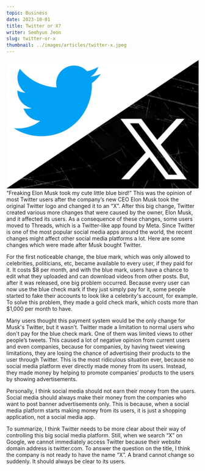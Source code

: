```yaml
---
topic: Business
date: 2023-10-01
title: Twitter or X?
writer: Seohyun Jeon
slug: twitter-or-x
thumbnail: ../images/articles/twitter-x.jpeg
---
```

![twitter_x](../images/articles/twitter-x.jpeg)
“Freaking Elon Musk took my cute little blue bird!” This was the opinion of most Twitter users after the company’s new CEO Elon Musk took the original Twitter logo and changed it to an “X”. After this big change, Twitter created various more changes that were caused by the owner, Elon Musk, and it affected its users. As a consequence of these changes, some users moved to Threads, which is a Twitter-like app found by Meta. Since Twitter is one of the most popular social media apps around the world, the recent changes might affect other social media platforms a lot. Here are some changes which were made after Musk bought Twitter.

For the first noticeable change, the blue mark, which was only allowed to celebrities, politicians, etc, became available to every user, if they paid for it. It costs $8 per month, and with the blue mark, users have a chance to edit what they uploaded and can download videos from other posts. But, after it was released, one big problem occurred. Because every user can now use the blue check mark if they just simply pay for it, some people started to fake their accounts to look like a celebrity's account, for example. To solve this problem, they made a gold check mark, which costs more than $1,000 per month to have.

Many users thought this payment system would be the only change for Musk's Twitter, but it wasn’t. Twitter made a limitation to normal users who don't pay for the blue check mark. One of them was limited views to other people’s tweets. This caused a lot of negative opinion from current users and even companies, because for companies, by having tweet viewing limitations, they are losing the chance of advertising their products to the user through Twitter. This is the most ridiculous situation ever, because no social media platform ever directly made money from its users. Instead, they made money by helping to promote companies’ products to the users by showing advertisements. 

Personally, I think social media should not earn their money from the users. Social media should always make their money from the companies who want to post banner advertisements only. This is because, when a social media platform starts making money from its users, it is just a shopping application, not a social media app. 

To summarize, I think Twitter needs to be more clear about their way of controlling this big social media platform. Still, when we search “X” on Google, we cannot immediately access Twitter because their website domain address is twitter.com. To answer the question on the title, I think the company is not ready to have the name “X”. A brand cannot change so suddenly. It should always be clear to its users.
